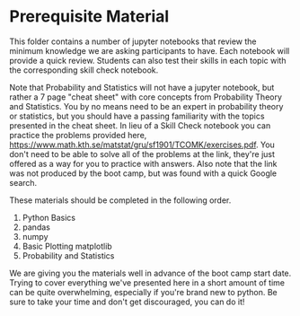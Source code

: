 # Prerequisite Material

This folder contains a number of jupyter notebooks that review the minimum knowledge
we are asking participants to have. Each notebook will provide a quick review.
Students can also test their skills in each topic with the corresponding skill
check notebook.

Note that Probability and Statistics will not have a jupyter notebook,
but rather a 7 page "cheat sheet" with core concepts from Probability Theory and
Statistics. You by no means need to be an expert in probability theory or statistics,
but you should have a passing familiarity with the topics presented in the cheat sheet.
In lieu of a Skill Check notebook you can practice the problems provided here, <a href="https://www.math.kth.se/matstat/gru/sf1901/TCOMK/exercises.pdf">https://www.math.kth.se/matstat/gru/sf1901/TCOMK/exercises.pdf</a>. You
don't need to be able to solve all of the problems at the link, they're just offered as a way
for you to practice with answers. Also note that the link was not produced by the boot camp, but
was found with a quick Google search.

These materials should be completed in the following order.
<ol>
    <li>Python Basics</li>
    <li>pandas</li>
    <li>numpy</li>
    <li>Basic Plotting matplotlib</li>
    <li>Probability and Statistics</li>
</ol>

We are giving you the materials well in advance of the boot camp start date. Trying
to cover everything we've presented here in a short amount of time can be quite
overwhelming, especially if you're brand new to python. Be sure to take your time
and don't get discouraged, you can do it!
